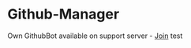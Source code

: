 # Github-Manager

Own GithubBot available on support server - [Join](https://discord.gg/HUEf6n3hsw)
 test
